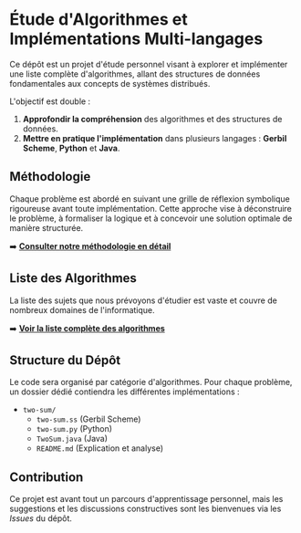 # Étude d'Algorithmes et Implémentations Multi-langages

Ce dépôt est un projet d'étude personnel visant à explorer et implémenter une liste complète d'algorithmes, allant des structures de données fondamentales aux concepts de systèmes distribués.

L'objectif est double :
1.  **Approfondir la compréhension** des algorithmes et des structures de données.
2.  **Mettre en pratique l'implémentation** dans plusieurs langages : **Gerbil Scheme**, **Python** et **Java**.

## Méthodologie

Chaque problème est abordé en suivant une grille de réflexion symbolique rigoureuse avant toute implémentation. Cette approche vise à déconstruire le problème, à formaliser la logique et à concevoir une solution optimale de manière structurée.

➡️ **[Consulter notre méthodologie en détail](./METHODOLOGY.md)**

## Liste des Algorithmes

La liste des sujets que nous prévoyons d'étudier est vaste et couvre de nombreux domaines de l'informatique.

➡️ **[Voir la liste complète des algorithmes](./ALGORITHMS.md)**

## Structure du Dépôt

Le code sera organisé par catégorie d'algorithmes. Pour chaque problème, un dossier dédié contiendra les différentes implémentations :
- `two-sum/`
  - `two-sum.ss` (Gerbil Scheme)
  - `two-sum.py` (Python)
  - `TwoSum.java` (Java)
  - `README.md` (Explication et analyse)

## Contribution

Ce projet est avant tout un parcours d'apprentissage personnel, mais les suggestions et les discussions constructives sont les bienvenues via les *Issues* du dépôt.
